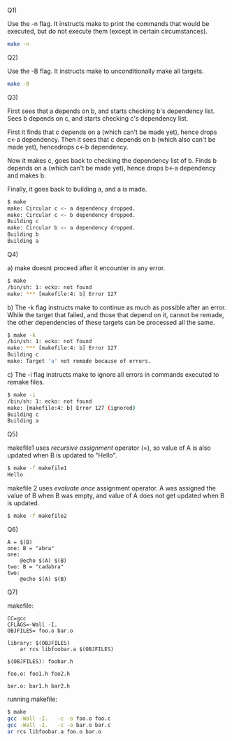 

Q1)

Use the -n flag. It instructs make to print the commands that would be executed, but do not execute them (except  in
            certain circumstances).
```bash
make -n
```

Q2) 

Use the -B flag. It instructs make to unconditionally make all targets.
```bash
make -B
```

Q3)

First sees that a depends on b, and starts checking b's dependency list. Sees b depends on c, and
    starts checking c's dependency list. 
    
First it finds that c depends on a (which can't be made yet), hence drops c<-a dependency. Then it
    sees that c depends on b (which also can't be made yet), hencedrops c<-b dependency.
    
Now it makes c, goes back to checking the dependency list of b. Finds b depends on a (which can't
    be made yet), hence drops b<-a dependency and makes b.
    
Finally, it goes back to building a, and a is made.
    
```bash
$ make
make: Circular c <- a dependency dropped.
make: Circular c <- b dependency dropped.
Building c
make: Circular b <- a dependency dropped.
Building b
Building a
```

Q4) 

a) make doesnt proceed after it encounter in any error.
``` bash
$ make
/bin/sh: 1: ecko: not found
make: *** [makefile:4: b] Error 127
```

b) The -k flag instructs make to continue as much as possible after an error.  While the  target  that  failed,
            and those that depend on it, cannot be remade, the other dependencies of these
            targets can be processed all the same.
``` bash
$ make -k
/bin/sh: 1: ecko: not found
make: *** [makefile:4: b] Error 127
Building c
make: Target 'a' not remade because of errors.
```

c) The -i flag instructs make to ignore all errors in commands executed to remake files.
``` bash
$ make -i
/bin/sh: 1: ecko: not found
make: [makefile:4: b] Error 127 (ignored)
Building c
Building a
```



Q5) 

makefile1 uses *recursive assignment* operator (=), so value of A is also updated when B is updated to "Hello".
```bash
$ make -f makefile1
Hello
```

makefile 2 uses *evaluate once* assignment operator. A was assigned the value of B when B was empty, and value of A does not get updated when B is updated.
```bash
$ make -f makefile2


```

Q6) 

```make
A = $(B)
one: B = "abra"
one:
	@echo $(A) $(B)
two: B = "cadabra"
two:
	@echo $(A) $(B)
```

Q7)

makefile:
```make
CC=gcc
CFLAGS=-Wall -I.
OBJFILES= foo.o bar.o

library: $(OBJFILES)
	ar rcs libfoobar.a $(OBJFILES)

$(OBJFILES): foobar.h

foo.o: foo1.h foo2.h

bar.o: bar1.h bar2.h
```

running makefile:
```bash
$ make
gcc -Wall -I.   -c -o foo.o foo.c
gcc -Wall -I.   -c -o bar.o bar.c
ar rcs libfoobar.a foo.o bar.o
```
